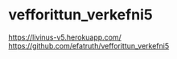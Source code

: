 # vefforittun_verkefni5
https://livinus-v5.herokuapp.com/
https://github.com/efatruth/vefforittun_verkefni5
